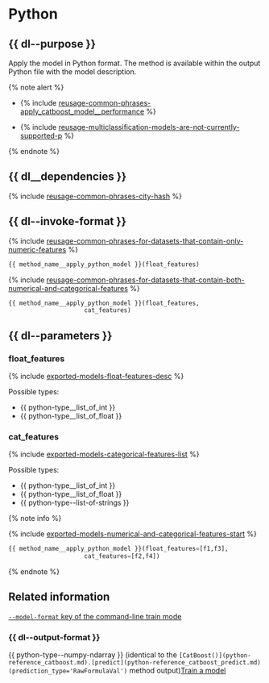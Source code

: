 # Python

## {{ dl--purpose }}
Apply the model in Python format. The method is available within the output Python file with the model description.

{% note alert %}

- {% include [reusage-common-phrases-apply_catboost_model__performance](../_includes/work_src/reusage-common-phrases/apply_catboost_model__performance.md) %}

- {% include [reusage-multiclassification-models-are-not-currently-supported-p](../_includes/work_src/reusage/multiclassification-models-are-not-currently-supported-p.md) %}

{% endnote %}


## {{ dl__dependencies }}

{% include [reusage-common-phrases-city-hash](../_includes/work_src/reusage-common-phrases/city-hash.md) %}


## {{ dl--invoke-format }}

{% include [reusage-common-phrases-for-datasets-that-contain-only-numeric-features](../_includes/work_src/reusage-common-phrases/for-datasets-that-contain-only-numeric-features.md) %}


```python
{{ method_name__apply_python_model }}(float_features)
```

{% include [reusage-common-phrases-for-datasets-that-contain-both-numerical-and-categorical-features](../_includes/work_src/reusage-common-phrases/for-datasets-that-contain-both-numerical-and-categorical-features.md) %}


```python
{{ method_name__apply_python_model }}(float_features,
                     cat_features)
```

## {{ dl--parameters }}

### float_features


{% include [exported-models-float-features-desc](../_includes/work_src/reusage-common-phrases/float-features-desc.md) %}

Possible types:
- {{ python-type__list_of_int }}
- {{ python-type__list_of_float }}


### cat_features


{% include [exported-models-categorical-features-list](../_includes/work_src/reusage-common-phrases/categorical-features-list.md) %}

Possible types:
- {{ python-type__list_of_int }}
- {{ python-type__list_of_float }}
- {{ python-type--list-of-strings }}





{% note info %}

{% include [exported-models-numerical-and-categorical-features-start](../_includes/work_src/reusage-common-phrases/numerical-and-categorical-features-start.md) %}


```python
{{ method_name__apply_python_model }}(float_features=[f1,f3],
                     cat_features=[f2,f4])
```

{% endnote %}


## Related information

[`--model-format` key of the command-line train mode](../references/training-parameters/index.md#cli-reference_train-model)

### {{ dl--output-format }}

{{ python-type--numpy-ndarray }} (identical to the `[CatBoost()](python-reference_catboost.md).[predict](python-reference_catboost_predict.md)(prediction_type='RawFormulaVal')` method output)[Train a model](../references/training-parameters/index.md)
